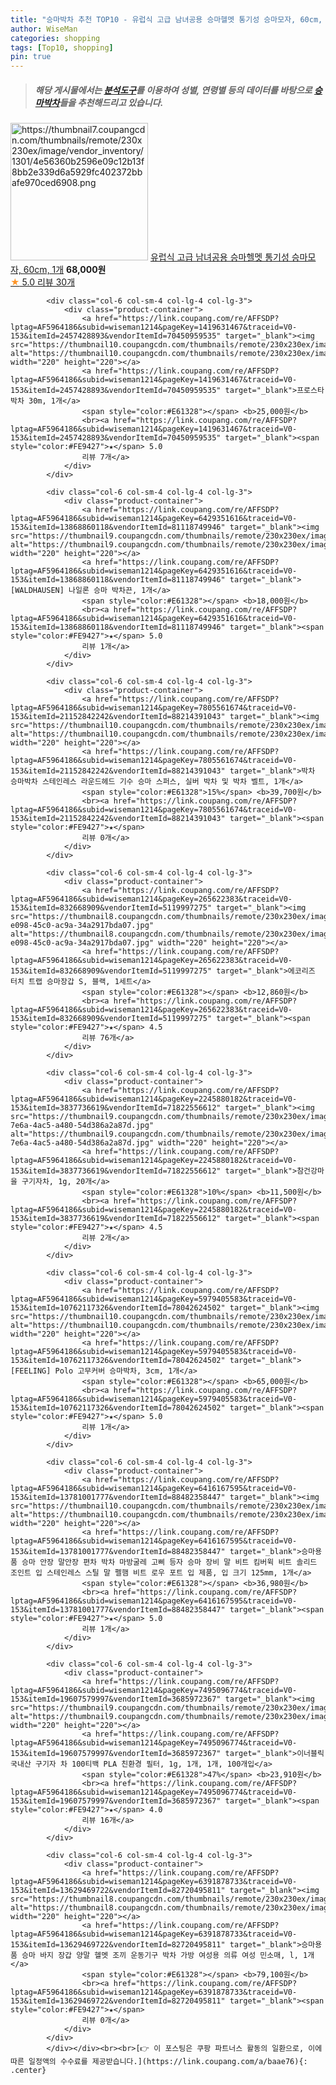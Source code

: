 ```yaml
---
title: "승마박차 추천 TOP10 - 유럽식 고급 남녀공용 승마헬멧 통기성 승마모자, 60cm, 1개"
author: WiseMan
categories: shopping
tags: [Top10, shopping]
pin: true
---
```


> ##### 해당 게시물에서는 [**분석도구**](https://itemscout.io/)를 이용하여 **성별**, **연령별** 등의 데이터를 바탕으로 [**승마박차**](https://link.coupang.com/a/baae76)들을 추천해드리고 있습니다.
<div class="container"><div class="row">
            <div class="col-6 col-sm-4 col-lg-4 col-lg-3">
                <div class="product-container">
                    <a href="https://link.coupang.com/re/AFFSDP?lptag=AF5964186&subid=wiseman1214&pageKey=7685627531&traceid=V0-153&itemId=20538193150&vendorItemId=86949586755" target="_blank"><img src="https://thumbnail7.coupangcdn.com/thumbnails/remote/230x230ex/image/vendor_inventory/1301/4e56360b2596e09c12b13f8bb2e339d6a5929fc402372bbafe970ced6908.png" alt="https://thumbnail7.coupangcdn.com/thumbnails/remote/230x230ex/image/vendor_inventory/1301/4e56360b2596e09c12b13f8bb2e339d6a5929fc402372bbafe970ced6908.png" width="220" height="220"></a>
                    <a href="https://link.coupang.com/re/AFFSDP?lptag=AF5964186&subid=wiseman1214&pageKey=7685627531&traceid=V0-153&itemId=20538193150&vendorItemId=86949586755" target="_blank">유럽식 고급 남녀공용 승마헬멧 통기성 승마모자, 60cm, 1개</a>
                    <span style="color:#E61328"></span> <b>68,000원</b>
                    <br><a href="https://link.coupang.com/re/AFFSDP?lptag=AF5964186&subid=wiseman1214&pageKey=7685627531&traceid=V0-153&itemId=20538193150&vendorItemId=86949586755" target="_blank"><span style="color:#FE9427">★</span> 5.0
                    리뷰 30개</a>
                </div>
            </div>
            
            <div class="col-6 col-sm-4 col-lg-4 col-lg-3">
                <div class="product-container">
                    <a href="https://link.coupang.com/re/AFFSDP?lptag=AF5964186&subid=wiseman1214&pageKey=1419631467&traceid=V0-153&itemId=2457428893&vendorItemId=70450959535" target="_blank"><img src="https://thumbnail10.coupangcdn.com/thumbnails/remote/230x230ex/image/vendor_inventory/dbb9/a05e19cc8e255ce84f022d0fb67352ba911ea7ab135b1d2d3d32697a45a1.jpg" alt="https://thumbnail10.coupangcdn.com/thumbnails/remote/230x230ex/image/vendor_inventory/dbb9/a05e19cc8e255ce84f022d0fb67352ba911ea7ab135b1d2d3d32697a45a1.jpg" width="220" height="220"></a>
                    <a href="https://link.coupang.com/re/AFFSDP?lptag=AF5964186&subid=wiseman1214&pageKey=1419631467&traceid=V0-153&itemId=2457428893&vendorItemId=70450959535" target="_blank">프로스타 박차 30m, 1개</a>
                    <span style="color:#E61328"></span> <b>25,000원</b>
                    <br><a href="https://link.coupang.com/re/AFFSDP?lptag=AF5964186&subid=wiseman1214&pageKey=1419631467&traceid=V0-153&itemId=2457428893&vendorItemId=70450959535" target="_blank"><span style="color:#FE9427">★</span> 5.0
                    리뷰 7개</a>
                </div>
            </div>
            
            <div class="col-6 col-sm-4 col-lg-4 col-lg-3">
                <div class="product-container">
                    <a href="https://link.coupang.com/re/AFFSDP?lptag=AF5964186&subid=wiseman1214&pageKey=6429351616&traceid=V0-153&itemId=13868860118&vendorItemId=81118749946" target="_blank"><img src="https://thumbnail9.coupangcdn.com/thumbnails/remote/230x230ex/image/vendor_inventory/0f9d/1aba0504256576d3152ecccb9480509fa874173955cacf32d78147e53108.jpg" alt="https://thumbnail9.coupangcdn.com/thumbnails/remote/230x230ex/image/vendor_inventory/0f9d/1aba0504256576d3152ecccb9480509fa874173955cacf32d78147e53108.jpg" width="220" height="220"></a>
                    <a href="https://link.coupang.com/re/AFFSDP?lptag=AF5964186&subid=wiseman1214&pageKey=6429351616&traceid=V0-153&itemId=13868860118&vendorItemId=81118749946" target="_blank">[WALDHAUSEN] 나일론 승마 박차끈, 1개</a>
                    <span style="color:#E61328"></span> <b>18,000원</b>
                    <br><a href="https://link.coupang.com/re/AFFSDP?lptag=AF5964186&subid=wiseman1214&pageKey=6429351616&traceid=V0-153&itemId=13868860118&vendorItemId=81118749946" target="_blank"><span style="color:#FE9427">★</span> 5.0
                    리뷰 1개</a>
                </div>
            </div>
            
            <div class="col-6 col-sm-4 col-lg-4 col-lg-3">
                <div class="product-container">
                    <a href="https://link.coupang.com/re/AFFSDP?lptag=AF5964186&subid=wiseman1214&pageKey=7805561674&traceid=V0-153&itemId=21152842242&vendorItemId=88214391043" target="_blank"><img src="https://thumbnail10.coupangcdn.com/thumbnails/remote/230x230ex/image/vendor_inventory/54b4/e91dbd9c09be8266e2e72ac479a45d4f279afb6aa2cec540f33b5934515e.jpg" alt="https://thumbnail10.coupangcdn.com/thumbnails/remote/230x230ex/image/vendor_inventory/54b4/e91dbd9c09be8266e2e72ac479a45d4f279afb6aa2cec540f33b5934515e.jpg" width="220" height="220"></a>
                    <a href="https://link.coupang.com/re/AFFSDP?lptag=AF5964186&subid=wiseman1214&pageKey=7805561674&traceid=V0-153&itemId=21152842242&vendorItemId=88214391043" target="_blank">박차 승마박차 스테인레스 라운드헤드 기수 승마 스퍼스, 실버 박차 및 박차 벨트, 1개</a>
                    <span style="color:#E61328">15%</span> <b>39,700원</b>
                    <br><a href="https://link.coupang.com/re/AFFSDP?lptag=AF5964186&subid=wiseman1214&pageKey=7805561674&traceid=V0-153&itemId=21152842242&vendorItemId=88214391043" target="_blank"><span style="color:#FE9427">★</span> 
                    리뷰 0개</a>
                </div>
            </div>
            
            <div class="col-6 col-sm-4 col-lg-4 col-lg-3">
                <div class="product-container">
                    <a href="https://link.coupang.com/re/AFFSDP?lptag=AF5964186&subid=wiseman1214&pageKey=265622383&traceid=V0-153&itemId=832668909&vendorItemId=5119997275" target="_blank"><img src="https://thumbnail8.coupangcdn.com/thumbnails/remote/230x230ex/image/retail/images/2019/07/22/15/9/9671bcd5-e098-45c0-ac9a-34a2917bda07.jpg" alt="https://thumbnail8.coupangcdn.com/thumbnails/remote/230x230ex/image/retail/images/2019/07/22/15/9/9671bcd5-e098-45c0-ac9a-34a2917bda07.jpg" width="220" height="220"></a>
                    <a href="https://link.coupang.com/re/AFFSDP?lptag=AF5964186&subid=wiseman1214&pageKey=265622383&traceid=V0-153&itemId=832668909&vendorItemId=5119997275" target="_blank">에코리즈 터치 트랩 승마장갑 S, 블랙, 1세트</a>
                    <span style="color:#E61328"></span> <b>12,860원</b>
                    <br><a href="https://link.coupang.com/re/AFFSDP?lptag=AF5964186&subid=wiseman1214&pageKey=265622383&traceid=V0-153&itemId=832668909&vendorItemId=5119997275" target="_blank"><span style="color:#FE9427">★</span> 4.5
                    리뷰 76개</a>
                </div>
            </div>
            
            <div class="col-6 col-sm-4 col-lg-4 col-lg-3">
                <div class="product-container">
                    <a href="https://link.coupang.com/re/AFFSDP?lptag=AF5964186&subid=wiseman1214&pageKey=2245880182&traceid=V0-153&itemId=3837736619&vendorItemId=71822556612" target="_blank"><img src="https://thumbnail9.coupangcdn.com/thumbnails/remote/230x230ex/image/retail/images/2020/09/16/12/5/b09670c2-7e6a-4ac5-a480-54d386a2a87d.jpg" alt="https://thumbnail9.coupangcdn.com/thumbnails/remote/230x230ex/image/retail/images/2020/09/16/12/5/b09670c2-7e6a-4ac5-a480-54d386a2a87d.jpg" width="220" height="220"></a>
                    <a href="https://link.coupang.com/re/AFFSDP?lptag=AF5964186&subid=wiseman1214&pageKey=2245880182&traceid=V0-153&itemId=3837736619&vendorItemId=71822556612" target="_blank">참건강마을 구기자차, 1g, 20개</a>
                    <span style="color:#E61328">10%</span> <b>11,500원</b>
                    <br><a href="https://link.coupang.com/re/AFFSDP?lptag=AF5964186&subid=wiseman1214&pageKey=2245880182&traceid=V0-153&itemId=3837736619&vendorItemId=71822556612" target="_blank"><span style="color:#FE9427">★</span> 4.5
                    리뷰 2개</a>
                </div>
            </div>
            
            <div class="col-6 col-sm-4 col-lg-4 col-lg-3">
                <div class="product-container">
                    <a href="https://link.coupang.com/re/AFFSDP?lptag=AF5964186&subid=wiseman1214&pageKey=5979405583&traceid=V0-153&itemId=10762117326&vendorItemId=78042624502" target="_blank"><img src="https://thumbnail10.coupangcdn.com/thumbnails/remote/230x230ex/image/vendor_inventory/5053/0257ceb49414b86c4fcd1ac83bcb3c6f60f3b65f3ef0eb7396bf7ae1846c.jpg" alt="https://thumbnail10.coupangcdn.com/thumbnails/remote/230x230ex/image/vendor_inventory/5053/0257ceb49414b86c4fcd1ac83bcb3c6f60f3b65f3ef0eb7396bf7ae1846c.jpg" width="220" height="220"></a>
                    <a href="https://link.coupang.com/re/AFFSDP?lptag=AF5964186&subid=wiseman1214&pageKey=5979405583&traceid=V0-153&itemId=10762117326&vendorItemId=78042624502" target="_blank">[FEELING] Polo 고무커버 승마박차, 3cm, 1개</a>
                    <span style="color:#E61328"></span> <b>65,000원</b>
                    <br><a href="https://link.coupang.com/re/AFFSDP?lptag=AF5964186&subid=wiseman1214&pageKey=5979405583&traceid=V0-153&itemId=10762117326&vendorItemId=78042624502" target="_blank"><span style="color:#FE9427">★</span> 5.0
                    리뷰 1개</a>
                </div>
            </div>
            
            <div class="col-6 col-sm-4 col-lg-4 col-lg-3">
                <div class="product-container">
                    <a href="https://link.coupang.com/re/AFFSDP?lptag=AF5964186&subid=wiseman1214&pageKey=6416167595&traceid=V0-153&itemId=13781001777&vendorItemId=88482358447" target="_blank"><img src="https://thumbnail10.coupangcdn.com/thumbnails/remote/230x230ex/image/vendor_inventory/1d09/0ec360020ddcb524cdc6865108d558ce0732a77414a02e123adf8ee6a9f5.jpeg" alt="https://thumbnail10.coupangcdn.com/thumbnails/remote/230x230ex/image/vendor_inventory/1d09/0ec360020ddcb524cdc6865108d558ce0732a77414a02e123adf8ee6a9f5.jpeg" width="220" height="220"></a>
                    <a href="https://link.coupang.com/re/AFFSDP?lptag=AF5964186&subid=wiseman1214&pageKey=6416167595&traceid=V0-153&itemId=13781001777&vendorItemId=88482358447" target="_blank">승마용품 승마 안장 말안장 편차 박차 마방굴레 고삐 등자 승마 장비 말 비트 킴버윅 비트 솔리드 조인트 입 스테인레스 스틸 말 펠햄 비트 로우 포트 입 제품, 입 크기 125mm, 1개</a>
                    <span style="color:#E61328"></span> <b>36,980원</b>
                    <br><a href="https://link.coupang.com/re/AFFSDP?lptag=AF5964186&subid=wiseman1214&pageKey=6416167595&traceid=V0-153&itemId=13781001777&vendorItemId=88482358447" target="_blank"><span style="color:#FE9427">★</span> 5.0
                    리뷰 1개</a>
                </div>
            </div>
            
            <div class="col-6 col-sm-4 col-lg-4 col-lg-3">
                <div class="product-container">
                    <a href="https://link.coupang.com/re/AFFSDP?lptag=AF5964186&subid=wiseman1214&pageKey=7495096774&traceid=V0-153&itemId=19607579997&vendorItemId=3685972367" target="_blank"><img src="https://thumbnail9.coupangcdn.com/thumbnails/remote/230x230ex/image/vendor_inventory/dd1e/37704aa87d85f8883dd2e24a45077ad837c4dd6b880f7cbdb9216b9d4506.jpg" alt="https://thumbnail9.coupangcdn.com/thumbnails/remote/230x230ex/image/vendor_inventory/dd1e/37704aa87d85f8883dd2e24a45077ad837c4dd6b880f7cbdb9216b9d4506.jpg" width="220" height="220"></a>
                    <a href="https://link.coupang.com/re/AFFSDP?lptag=AF5964186&subid=wiseman1214&pageKey=7495096774&traceid=V0-153&itemId=19607579997&vendorItemId=3685972367" target="_blank">이너블릭 국내산 구기자 차 100티백 PLA 친환경 필터, 1g, 1개, 1개, 100개입</a>
                    <span style="color:#E61328">47%</span> <b>23,910원</b>
                    <br><a href="https://link.coupang.com/re/AFFSDP?lptag=AF5964186&subid=wiseman1214&pageKey=7495096774&traceid=V0-153&itemId=19607579997&vendorItemId=3685972367" target="_blank"><span style="color:#FE9427">★</span> 4.0
                    리뷰 16개</a>
                </div>
            </div>
            
            <div class="col-6 col-sm-4 col-lg-4 col-lg-3">
                <div class="product-container">
                    <a href="https://link.coupang.com/re/AFFSDP?lptag=AF5964186&subid=wiseman1214&pageKey=6391878733&traceid=V0-153&itemId=13629469722&vendorItemId=82720495811" target="_blank"><img src="https://thumbnail8.coupangcdn.com/thumbnails/remote/230x230ex/image/vendor_inventory/f8f1/2d28e1d032a8a32e3eedcd4044a9319774652622ba88c416d64fe5bd1552.jpeg" alt="https://thumbnail8.coupangcdn.com/thumbnails/remote/230x230ex/image/vendor_inventory/f8f1/2d28e1d032a8a32e3eedcd4044a9319774652622ba88c416d64fe5bd1552.jpeg" width="220" height="220"></a>
                    <a href="https://link.coupang.com/re/AFFSDP?lptag=AF5964186&subid=wiseman1214&pageKey=6391878733&traceid=V0-153&itemId=13629469722&vendorItemId=82720495811" target="_blank">승마용품 승마 바지 장갑 양말 헬멧 조끼 운동기구 박차 가방 여성용 의류 여성 민소매, l, 1개</a>
                    <span style="color:#E61328"></span> <b>79,100원</b>
                    <br><a href="https://link.coupang.com/re/AFFSDP?lptag=AF5964186&subid=wiseman1214&pageKey=6391878733&traceid=V0-153&itemId=13629469722&vendorItemId=82720495811" target="_blank"><span style="color:#FE9427">★</span> 
                    리뷰 0개</a>
                </div>
            </div>
            </div></div><br><br>[👉 이 포스팅은 쿠팡 파트너스 활동의 일환으로, 이에 따른 일정액의 수수료를 제공받습니다.](https://link.coupang.com/a/baae76){: .center}
